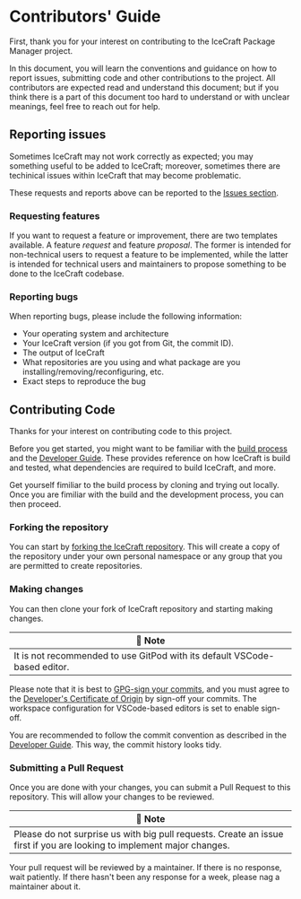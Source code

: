 # Contributors' Guide

First, thank you for your interest on contributing to the IceCraft Package
Manager project.

In this document, you will learn the conventions and guidance on how to report
issues, submitting code and other contributions to the project. All
contributors are expected read and understand this document; but if you think
there is a part of this document too hard to understand or with unclear
meanings, feel free to reach out for help.

## Reporting issues

Sometimes IceCraft may not work correctly as expected; you may something useful
to be added to IceCraft; moreover, sometimes there are techinical issues within
IceCraft that may become problematic.

These requests and reports above can be reported to the [Issues section](https://github.com/icecrafters/IceCraft/issues).

### Requesting features

If you want to request a feature or improvement, there are two templates
available. A feature _request_ and feature _proposal_. The former is intended
for non-technical users to request a feature to be implemented, while the
latter is intended for technical users and maintainers to propose something
to be done to the IceCraft codebase.

### Reporting bugs

When reporting bugs, please include the following information:

- Your operating system and architecture
- Your IceCraft version (if you got from Git, the commit ID).
- The output of IceCraft
- What repositories are you using and what package are you installing/removing/reconfiguring, etc.
- Exact steps to reproduce the bug

## Contributing Code

Thanks for your interest on contributing code to this project.

Before you get started, you might want to be familiar with the [build process](BUILDING.md)
and the [Developer Guide](HACKING.md). These provides reference on how IceCraft
is build and tested, what dependencies are required to build IceCraft, and more.

Get yourself fimiliar to the build process by cloning and trying out locally.
Once you are fimiliar with the build and the development process, you can then
proceed.

### Forking the repository

You can start by [forking the IceCraft repository](https://github.com/icecrafters/IceCraft/fork).
This will create a copy of the repository under your own personal namespace
or any group that you are permitted to create repositories.

### Making changes

You can then clone your fork of IceCraft repository and starting making changes.

| 💬 **Note** |
| ----------- |
| It is not recommended to use GitPod with its default VSCode-based editor. |

Please note that it is best to [GPG-sign your commits](https://docs.github.com/en/authentication/managing-commit-signature-verification/signing-commits),
and you must agree to the [Developer's Certificate of Origin](https://developercertificate.org)
by sign-off your commits. The workspace configuration for VSCode-based editors
is set to enable sign-off.

You are recommended to follow the commit convention as described in the [Developer Guide](HACKING.md).
This way, the commit history looks tidy.

### Submitting a Pull Request

Once you are done with your changes, you can submit a Pull Request to this
repository. This will allow your changes to be reviewed.

| 💬 **Note** |
| ----------- |
| Please do not surprise us with big pull requests. Create an issue first if you are looking to implement major changes. |

Your pull request will be reviewed by a maintainer. If there is no response,
wait patiently. If there hasn't been any response for a week, please nag a
maintainer about it.
